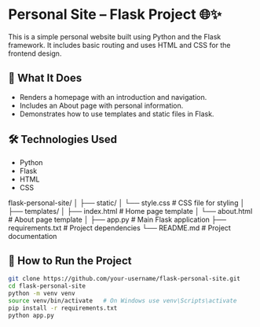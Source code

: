 # Personal Site – Flask Project 🌐✨

This is a simple personal website built using Python and the Flask framework. It includes basic routing and uses HTML and CSS for the frontend design.

## 📌 What It Does

- Renders a homepage with an introduction and navigation.
- Includes an About page with personal information.
- Demonstrates how to use templates and static files in Flask.

## 🛠 Technologies Used

- Python
- Flask
- HTML
- CSS


flask-personal-site/
│
├── static/
│   └── style.css                # CSS file for styling
│
├── templates/
│   ├── index.html               # Home page template
│   └── about.html               # About page template
│
├── app.py                       # Main Flask application
├── requirements.txt             # Project dependencies
└── README.md                    # Project documentation


## 🚀 How to Run the Project

```bash
git clone https://github.com/your-username/flask-personal-site.git
cd flask-personal-site
python -m venv venv
source venv/bin/activate   # On Windows use venv\Scripts\activate
pip install -r requirements.txt
python app.py
